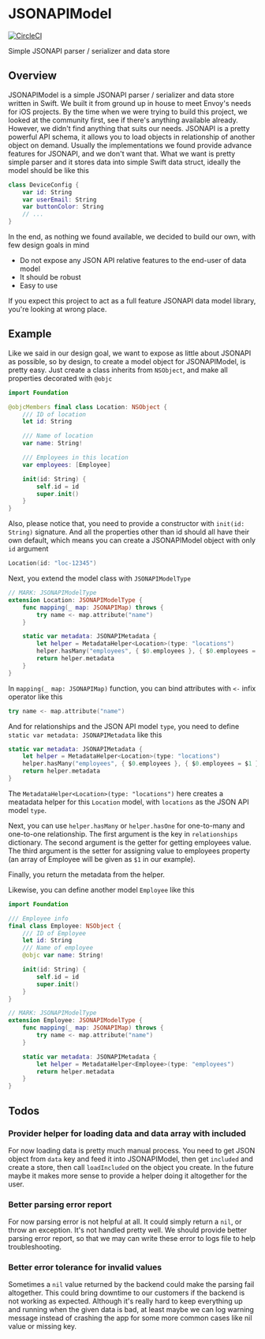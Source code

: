 # JSONAPIModel

[![CircleCI](https://circleci.com/gh/envoy/JSONAPIModel.svg?style=svg)](https://circleci.com/gh/envoy/JSONAPIModel)

Simple JSONAPI parser / serializer and data store

## Overview

JSONAPIModel is a simple JSONAPI parser / serializer and data store written in Swift. We built it from ground up in house to meet Envoy's needs for iOS projects. By the time when we were trying to build this project, we looked at the community first, see if there's anything available already. However, we didn't find anything that suits our needs. JSONAPI is a pretty powerful API schema, it allows you to load objects in relationship of another object on demand. Usually the implementations we found provide advance features for JSONAPI, and we don't want that. What we want is pretty simple parser and it stores data into simple Swift data struct, ideally the model should be like this

```Swift
class DeviceConfig {
    var id: String
    var userEmail: String
    var buttonColor: String
    // ...
}
```

In the end, as nothing we found available, we decided to build our own, with few design goals in mind

 - Do not expose any JSON API relative features to the end-user of data model
 - It should be robust
 - Easy to use

If you expect this project to act as a full feature JSONAPI data model library, you're looking at wrong place.

## Example

Like we said in our design goal, we want to expose as little about JSONAPI as possible, so by design, to create a model object for JSONAPIModel, is pretty easy. Just create a class inherits from `NSObject`, and make all properties decorated with `@objc`

```Swift
import Foundation

@objcMembers final class Location: NSObject {
    /// ID of location
    let id: String

    /// Name of location
    var name: String!

    /// Employees in this location
    var employees: [Employee]

    init(id: String) {
        self.id = id
        super.init()
    }
}
```

Also, please notice that, you need to provide a constructor with `init(id: String)` signature. And all the properties other than id should all have their own default, which means you can create a JSONAPIModel object with only `id` argument

```Swift
Location(id: "loc-12345")
```

Next, you extend the model class with `JSONAPIModelType`

```Swift
// MARK: JSONAPIModelType
extension Location: JSONAPIModelType {
    func mapping(_ map: JSONAPIMap) throws {
        try name <- map.attribute("name")
    }

    static var metadata: JSONAPIMetadata {
        let helper = MetadataHelper<Location>(type: "locations")
        helper.hasMany("employees", { $0.employees }, { $0.employees = $1 })
        return helper.metadata
    }
}
```

In `mapping(_ map: JSONAPIMap)` function, you can bind attributes with `<-` infix operator like this

```Swift
try name <- map.attribute("name")
```

And for relationships and the JSON API model `type`, you need to define `static var metadata: JSONAPIMetadata` like this

```Swift
static var metadata: JSONAPIMetadata {
    let helper = MetadataHelper<Location>(type: "locations")
    helper.hasMany("employees", { $0.employees }, { $0.employees = $1 })
    return helper.metadata
}
```

The `MetadataHelper<Location>(type: "locations")` here creates a meatadata helper for this `Location` model, with `locations` as the JSON API model `type`.

Next, you can use `helper.hasMany` or `helper.hasOne` for one-to-many and one-to-one relationship. The first argument is the key in `relationships` dictionary. The second argument is the getter for getting employees value. The third argument is the setter for assigning value to employees property (an array of Employee will be given as `$1` in our example).

Finally, you return the metadata from the helper.

Likewise, you can define another model `Employee` like this

```Swift
import Foundation

/// Employee info
final class Employee: NSObject {
    /// ID of Employee
    let id: String
    /// Name of employee
    @objc var name: String!

    init(id: String) {
        self.id = id
        super.init()
    }
}

// MARK: JSONAPIModelType
extension Employee: JSONAPIModelType {
    func mapping(_ map: JSONAPIMap) throws {
        try name <- map.attribute("name")
    }

    static var metadata: JSONAPIMetadata {
        let helper = MetadataHelper<Employee>(type: "employees")
        return helper.metadata
    }
}
```

## Todos

### Provider helper for loading data and data array with included

For now loading data is pretty much manual process. You need to get JSON object from `data` key and feed it into JSONAPIModel, then get `included` and create a store, then call `loadIncluded` on the object you create. In the future maybe it makes more sense to provide a helper doing it altogether for the user.

### Better parsing error report

For now parsing error is not helpful at all. It could simply return a `nil`, or throw an exception. It's not handled pretty well. We should provide better parsing error report, so that we may can write these error to logs file to help troubleshooting.

### Better error tolerance for invalid values

Sometimes a `nil` value returned by the backend could make the parsing fail altogether. This could bring downtime to our customers if the backend is not working as expected. Although it's really hard to keep everything up and running when the given data is bad, at least maybe we can log warning message instead of crashing the app for some more common cases like nil value or missing key.
 
